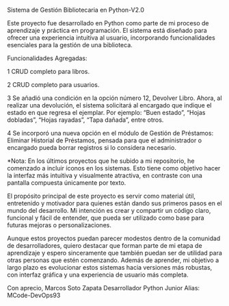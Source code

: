Sistema de Gestión Bibliotecaria en Python-V2.0

Este proyecto fue desarrollado en Python como parte de mi proceso de aprendizaje y práctica en programación. 
El sistema está diseñado para ofrecer una experiencia intuitiva al usuario, incorporando funcionalidades 
esenciales para la gestión de una biblioteca.

Funcionalidades Agregadas:

1 CRUD completo para libros.

2 CRUD completo para usuarios.

3 Se añadió una condición en la opción número 12, Devolver Libro. Ahora, al realizar una devolución, 
  el sistema solicitará al encargado que indique el estado en que regresa el ejemplar. Por ejemplo: 
  “Buen estado”, “Hojas dobladas”, “Hojas rayadas”, “Tapa dañada”, entre otros.

4 Se incorporó una nueva opción en el módulo de Gestión de Préstamos: Eliminar Historial de Préstamos, 
  pensada para que el administrador o encargado pueda borrar registros si lo considera necesario.

*Nota: En los últimos proyectos que he subido a mi repositorio, he comenzado a incluir íconos en los sistemas. 
Esto tiene como objetivo hacer la interfaz más intuitiva y visualmente atractiva, en contraste con una 
pantalla compuesta únicamente por texto.

El propósito principal de este proyecto es servir como material útil, entretenido y motivador para quienes están 
dando sus primeros pasos en el mundo del desarrollo. Mi intención es crear y compartir un código claro,
funcional y fácil de entender, que pueda ser utilizado como base para futuras mejoras o personalizaciones.

Aunque estos proyectos puedan parecer modestos dentro de la comunidad de desarrolladores, quiero destacar que forman 
parte de mi etapa de aprendizaje y espero sinceramente que también puedan ser de utilidad para otras personas que estén 
comenzando. Además de aprender, mi objetivo a largo plazo es evolucionar estos sistemas hacia versiones más robustas, 
con interfaz gráfica y una experiencia de usuario más completa.

Con aprecio, 
Marcos Soto Zapata 
Desarrollador Python Junior 
Alias: MCode-DevOps93
